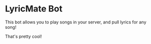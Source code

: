 # LyricMate Bot
 This bot allows you to play songs in your server, and pull lyrics for any song!

That's pretty cool!

